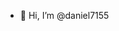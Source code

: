- 👋 Hi, I’m @daniel7155

<!---
daniel7155/daniel7155 is a ✨ special ✨ repository because its `README.md` (this file) appears on your GitHub profile.
You can click the Preview link to take a look at your changes.
--->
